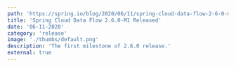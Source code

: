 ```yaml
---
path: 'https://spring.io/blog/2020/06/11/spring-cloud-data-flow-2-6-0-m1-released'
title: 'Spring Cloud Data Flow 2.6.0-M1 Released'
date: '06-11-2020'
category: 'release'
image: './thumbs/default.png'
description: 'The first milestone of 2.6.0 release.'
external: true
---
```

